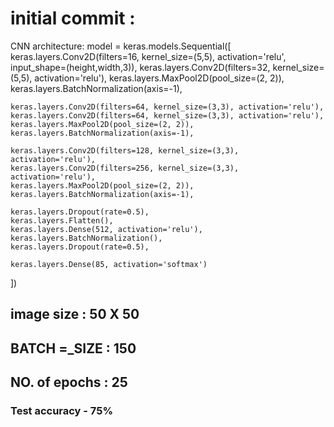 # initial commit : 
CNN architecture: model = keras.models.Sequential([
    keras.layers.Conv2D(filters=16, kernel_size=(5,5), activation='relu', input_shape=(height,width,3)),
    keras.layers.Conv2D(filters=32, kernel_size=(5,5), activation='relu'),
    keras.layers.MaxPool2D(pool_size=(2, 2)),
    keras.layers.BatchNormalization(axis=-1),

    keras.layers.Conv2D(filters=64, kernel_size=(3,3), activation='relu'),
    keras.layers.Conv2D(filters=64, kernel_size=(3,3), activation='relu'),
    keras.layers.MaxPool2D(pool_size=(2, 2)),
    keras.layers.BatchNormalization(axis=-1),

    keras.layers.Conv2D(filters=128, kernel_size=(3,3), activation='relu'),
    keras.layers.Conv2D(filters=256, kernel_size=(3,3), activation='relu'),
    keras.layers.MaxPool2D(pool_size=(2, 2)),
    keras.layers.BatchNormalization(axis=-1),

    keras.layers.Dropout(rate=0.5),
    keras.layers.Flatten(),
    keras.layers.Dense(512, activation='relu'),
    keras.layers.BatchNormalization(),
    keras.layers.Dropout(rate=0.5),

    keras.layers.Dense(85, activation='softmax')
])
## image size : 50 X 50
## BATCH =_SIZE : 150
## NO. of epochs : 25
### Test accuracy - 75%

